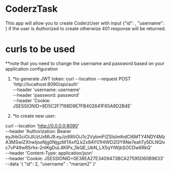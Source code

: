 # CoderzTask
This app will allow you to create CoderzUser with input {"id": , "username": } if the user is Authorized to create 
otherwize 401 response will be returned. 

# curls to be used 
**note that you need to change the username and password based on your application configuration 
1. *to generate JWT token: 
curl --location --request POST 'http://localhost:8090/api/auth' \
--header 'username: username' \
--header 'password: password' \
--header 'Cookie: JSESSIONID=8D5C2F7198D9E7FB402641F65A9D2B4E'

2. *to create new user: 

curl --location 'http://0.0.0.0:8090' \
--header 'Authorization: Bearer eyJhbGciOiJIUzUxMiJ9.eyJzdWIiOiJ1c2VybmFtZSIsImlhdCI6MTY4NDY4MzA3MSwiZXhwIjoxNjg0NjgzMTAxfQ.kZx9AY01HlWD2l3Y8Ne7eahTy5DLNQlvc7vP49wRSrhx-2ntKgDuL4KIPx_5kQE_UbN_LX5qYlWjbSOCDw6RkQ' \
--header 'Content-Type: application/json' \
--header 'Cookie: JSESSIONID=0E38EA27E3409473BCA27595D60B9833' \
--data '{
    "id": 2,
    "username" : "mariam2"
}'
